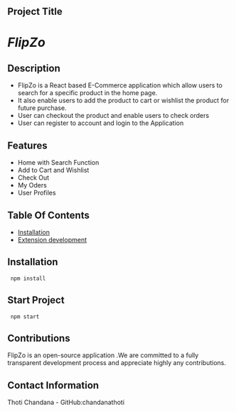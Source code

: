## Project Title
<h1><i>FlipZo</i></h1>

## Description
- FlipZo is a React based E-Commerce application which allow users to search for a specific product in the home page.
- It also enable users to add the product to cart or wishlist the product for future purchase.
- User can checkout the product and enable users to check orders
- User can register to account and login to the Application

## Features
- Home with Search Function
- Add to Cart and Wishlist
- Check Out
- My Oders
- User Profiles

## Table Of Contents
- [Installation](https://docs.npmjs.com/cli/v8/commands/npm-install)
- [Extension development](https://evershop.io/docs/development/module/create-your-first-extension)

## Installation
     npm install
     

## Start Project
     npm start

## Contributions
FlipZo is an open-source application .We are committed to a fully transparent development process and appreciate highly any contributions.

## Contact Information
Thoti Chandana - GitHub:chandanathoti


